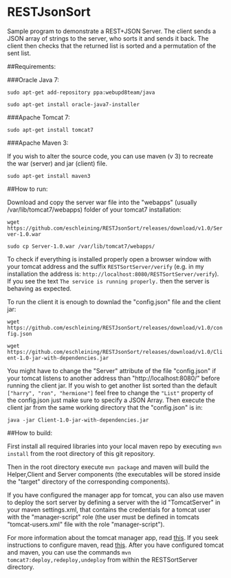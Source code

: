 # RESTJsonSort

Sample program to demonstrate a REST+JSON Server. The client sends a JSON array of strings to the server, who sorts it and sends it back. The client then checks that the returned list is sorted and a permutation of the sent list.

##Requirements:

###Oracle Java 7:

`sudo apt-get add-repository ppa:webupd8team/java`

`sudo apt-get install oracle-java7-installer`

###Apache Tomcat 7:

`sudo apt-get install tomcat7`

###Apache Maven 3:

If you wish to alter the source code, you can use maven (v 3) to recreate the war (server) and jar (client) file.

`sudo apt-get install maven3`


##How to run:

Download and copy the server war file into the "webapps" (usually /var/lib/tomcat7/webapps) folder 
of your tomcat7 installation:

`wget https://github.com/eschleining/RESTJsonSort/releases/download/v1.0/Server-1.0.war`

`sudo cp Server-1.0.war /var/lib/tomcat7/webapps/`

To check if everything is installed properly open a browser window with your tomcat address and the suffix `RESTSortServer/verify` (e.g. in my installation the address is: `http://localhost:8080/RESTSortServer/verify`). If you see the text `The service is running properly.` then the server is behaving as expected.

To run the client it is enough to downlad the "config.json" file and the client jar:

`wget https://github.com/eschleining/RESTJsonSort/releases/download/v1.0/config.json`

`wget https://github.com/eschleining/RESTJsonSort/releases/download/v1.0/Client-1.0-jar-with-dependencies.jar`

You might have to change the "Server" attribute of the file "config.json" if your tomcat listens to another address than "http://localhost:8080/" before running the client jar. If you wish to get another list sorted than the default `["harry", "ron", "hermione"]` feel free to change the `"List"` property of the config.json just make sure to specify a JSON Array. Then execute the client jar from the same working directory that the "config.json" is in:

`java -jar Client-1.0-jar-with-dependencies.jar`

##How to build:

First install all required libraries into your local maven repo by executing `mvn install` from the root directory of this git repository.

Then in the root directory execute `mvn package` and maven will build the Helper,Client and Server components (the executables will be stored inside the "target" directory of the corresponding components).

If you have configured the manager app for tomcat, you can also use maven to deploy the sort server by defining a server with the id "TomcatServer" in your maven settings.xml, that contains the credentials for a tomcat user with the "manager-script" role (the user must be defined in tomcats "tomcat-users.xml" file with the role "manager-script").

For more information about the tomcat manager app, read [this](http://tomcat.apache.org/tomcat-7.0-doc/manager-howto.html#Configuring_Manager_Application_Access). If you seek instructions to configure maven, read [this](http://maven.apache.org/ref/3.3.3/maven-settings/settings.html). 
After you have configured tomcat and maven, you can use the commands `mvn tomcat7:deploy,redeploy,undeploy` from within the RESTSortServer directory.
